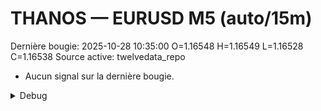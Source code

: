 # THANOS — EURUSD M5 (auto/15m)
Dernière bougie: 2025-10-28 10:35:00  O=1.16548  H=1.16549  L=1.16528  C=1.16538
Source active: twelvedata_repo

- Aucun signal sur la dernière bougie.

<details><summary>Debug</summary>

- TD_API_KEY manquant.

</details>